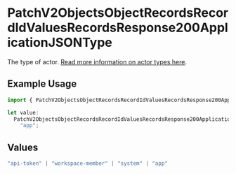 # PatchV2ObjectsObjectRecordsRecordIdValuesRecordsResponse200ApplicationJSONType

The type of actor. [Read more information on actor types here](/docs/actors).

## Example Usage

```typescript
import { PatchV2ObjectsObjectRecordsRecordIdValuesRecordsResponse200ApplicationJSONType } from "attio-js/models/operations";

let value:
  PatchV2ObjectsObjectRecordsRecordIdValuesRecordsResponse200ApplicationJSONType =
    "app";
```

## Values

```typescript
"api-token" | "workspace-member" | "system" | "app"
```